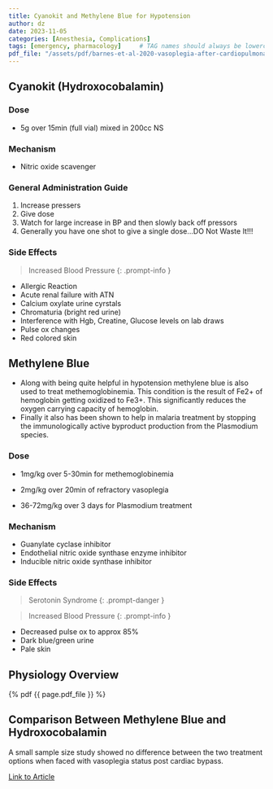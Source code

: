 ```yaml
---
title: Cyanokit and Methylene Blue for Hypotension
author: dz  
date: 2023-11-05
categories: [Anesthesia, Complications]
tags: [emergency, pharmacology]     # TAG names should always be lowercase
pdf_file: "/assets/pdf/barnes-et-al-2020-vasoplegia-after-cardiopulmonary-bypass-a-narrative-review-of-pathophysiology-and-emerging-targeted.pdf"
---
```

## Cyanokit (Hydroxocobalamin)

### Dose

- 5g over 15min (full vial) mixed in 200cc NS

### Mechanism

- Nitric oxide scavenger

### General Administration Guide

1. Increase pressers
2. Give dose
3. Watch for large increase in BP and then slowly back off pressors
4. Generally you have one shot to give a single dose...DO Not Waste It!!!

### Side Effects

> Increased Blood Pressure
{: .prompt-info }

- Allergic Reaction
- Acute renal failure with ATN
- Calcium oxylate urine cyrstals
- Chromaturia (bright red urine)
- Interference with Hgb, Creatine, Glucose levels on lab draws
- Pulse ox changes
- Red colored skin

## Methylene Blue

- Along with being quite helpful in hypotension methylene blue is also used to treat methemoglobinemia. This condition is the result of Fe2+ of hemoglobin getting oxidized to Fe3+. This significantly reduces the oxygen carrying capacity of hemoglobin. 
- Finally it also has been shown to help in malaria treatment by stopping the immunologically active byproduct production from the Plasmodium species. 

### Dose

- 1mg/kg over 5-30min for methemoglobinemia

- 2mg/kg over 20min of refractory vasoplegia

- 36-72mg/kg over 3 days for Plasmodium treatment

### Mechanism

- Guanylate cyclase inhibitor
- Endothelial nitric oxide synthase enzyme inhibitor
- Inducible nitric oxide synthase inhibitor

### Side Effects

> Serotonin Syndrome
{: .prompt-danger }

> Increased Blood Pressure
{: .prompt-info }

- Decreased pulse ox to approx 85%
- Dark blue/green urine
- Pale skin

## Physiology Overview

{% pdf {{ page.pdf_file }} %}

## Comparison Between Methylene Blue and Hydroxocobalamin

A small sample size study showed no difference between the two treatment options when faced with vasoplegia status post cardiac bypass.  

[Link to Article](https://www.jcvaonline.com/article/S1053-0770(21)00455-9/fulltext)